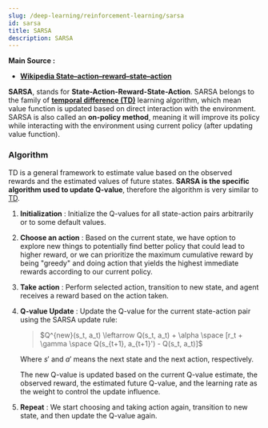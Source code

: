 ```yaml
---
slug: /deep-learning/reinforcement-learning/sarsa
id: sarsa
title: SARSA
description: SARSA
---
```


**Main Source :**

- **[Wikipedia State–action–reward–state–action](https://en.wikipedia.org/wiki/State%E2%80%93action%E2%80%93reward%E2%80%93state%E2%80%93action)**

**SARSA**, stands for **State-Action-Reward-State-Action**. SARSA belongs to the family of [**temporal difference (TD)**](/deep-learning/reinforcement-learning/temporal-difference) learning algorithm, which mean value function is updated based on direct interaction with the environment. SARSA is also called an **on-policy method**, meaning it will improve its policy while interacting with the environment using current policy (after updating value function).

### Algorithm

TD is a general framework to estimate value based on the observed rewards and the estimated values of future states. **SARSA is the specific algorithm used to update Q-value**, therefore the algorithm is very similar to [TD](/deep-learning/reinforcement-learning/temporal-difference).

1.  **Initialization** : Initialize the Q-values for all state-action pairs arbitrarily or to some default values.

2.  **Choose an action** : Based on the current state, we have option to explore new things to potentially find better policy that could lead to higher reward, or we can prioritize the maximum cumulative reward by being "greedy" and doing action that yields the highest immediate rewards according to our current policy.

3.  **Take action** : Perform selected action, transition to new state, and agent receives a reward based on the action taken.

4.  **Q-value Update** : Update the Q-value for the current state-action pair using the SARSA update rule:

    > $Q^{new}(s_t, a_t) \leftarrow Q(s_t, a_t) + \alpha \space [r_t + \gamma \space Q(s_{t+1}, a_{t+1}') - Q(s_t, a_t)]$

    Where $s'$ and $a'$ means the next state and the next action, respectively.

    The new Q-value is updated based on the current Q-value estimate, the observed reward, the estimated future Q-value, and the learning rate as the weight to control the update influence.

5.  **Repeat** : We start choosing and taking action again, transition to new state, and then update the Q-value again.
